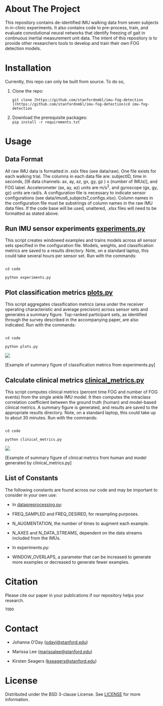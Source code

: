 ﻿
# About The Project

This repository contains de-identified IMU walking data from seven subjects in in-clinic experiments. It also contains code to pre-process, train, and evaluate convolutional neural networks that identify freezing of gait in continuous inertial measurement unit data. The intent of this repository is to provide other researchers tools to develop and train their own FOG detection models.

  

# Installation

Currently, this repo can only be built from source. To do so,

1.  Clone the repo:  
    ```  
    git clone [https://github.com/stanfordnmbl/imu-fog-detection  
    ](https://github.com/stanfordnmbl/imu-fog-detection)cd imu-fog-detection  
    ```
    
2.  Download the prerequisite packages:  
    ```pip install -r requirements.txt```
    

  

# Usage

  

## Data Format

All raw IMU data is formatted in .xslx files (see data/raw). One file exists for each walking trial. The columns in each data file are: subjectID, time in seconds, [(6 data channels: ax, ay, az, gx, gy, gz ) x (number of IMUs)], and FOG label. Accelerometer (ax, ay, az) units are m/s$^2$, and gyroscope (gx, gy, gz) units are rad/s. A configuration file is necessary to indicate sensor configurations (see data/imus6_subjects7_configs.xlsx). Column names in the configuration file must be substrings of column names in the raw IMU data files. If the code base will be used, unaltered, .xlsx files will need to be formatted as stated above.

  

## Run IMU sensor experiments [experiments.py](code/experiments.py)

This script creates windowed examples and trains models across all sensor sets specified in the configuration file. Models, weights, and classification metrics are saved to a results directory. Note, on a standard laptop, this could take several hours per sensor set. Run with the commands:

```

cd code

python experiments.py

```

  

## Plot classification metrics [plots.py](code/plots.py)

This script aggregates classification metrics (area under the receiver operating characteristic and average precision) across sensor sets and generates a summary figure. Top-ranked participant sets, as identified through the survey described in the accompanying paper, are also indicated. Run with the commands:

```

cd code

python plots.py

```

![](https://lh5.googleusercontent.com/USZYdiPKoBQu0k7MEPPajJugLUCzEv8KN5Bu4CEBo2HUctJM04TiVD7sS7s5z7kUPREgWCjJYQ6mVAV9K6UcnGXh-NZVB-_VcRI0AkhfUrHSKsDvbHvF4Kf1Y3ieJLMv0Ev578IM=s0)

[Example of summary figure of classification metrics from experiments.py]

  

## Calculate clinical metrics [clinical_metrics.py](code/clinical_metrics.py)

This script computes clinical metrics (percent time FOG and number of FOG events) from the single ankle IMU model. It then computes the intraclass correlation coefficient between the ground truth (human) and model-based clinical metrics. A summary figure is generated, and results are saved to the appropriate results directory. Note, on a standard laptop, this could take up to about 30 minutes. Run with the commands:

```

cd code

python clinical_metrics.py

```

  

![](https://lh3.googleusercontent.com/lQlgA6pbO93SbdJufsPgOMzxcQFhASB5mtTYKTfiU3NPnMiDPewJwaYmUKPR6dpVWcEtny8yqFxeSn6aqD_RzweD5quKq_9pjwbi5jnuAN-rqIk9VMy_FMhvZhGj6zR5UZhKwFA5=s0)

[Example of summary figure of clinical metrics from human and model generated by clinical_metrics.py]

  

## List of Constants

The following constants are found across our code and may be important to consider in your own use:

-   In [datapreprocessing.py](code/data_preprocessing.py):
    

-   FREQ_SAMPLED and FREQ_DESIRED, for resampling purposes.
    
-   N_AUGMENTATION, the number of times to augment each example.
    
-   N_AXES and N_DATA_STREAMS, dependent on the data streams included from the IMUs.
    

-   In experiments.py:
    

-   WINDOW_OVERLAPS, a parameter that can be increased to generate more examples or decreased to generate fewer examples.
    

  

# Citation

Please cite our paper in your publications if our repository helps your research.

```TODO```

  

# Contact

-   Johanna O’Day (odayj@stanford.edu)
    
-   Marissa Lee (marissalee@stanford.edu)
    
-   Kirsten Seagers (kseagers@stanford.edu)
    

  

# License

Distributed under the BSD 3-clause License. See [LICENSE](/LICENSE.txt) for more information.
